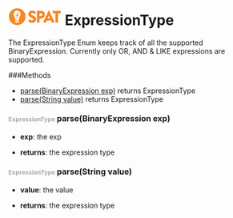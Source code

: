 ![SPAT](spat.jpg) ExpressionType
=====


The ExpressionType Enum keeps track of all the supported BinaryExpression.
Currently only OR, AND & LIKE expressions are supported.




###Methods
- [parse(BinaryExpression exp)](#95763230)  returns ExpressionType
- [parse(String value)](#-1311492622)  returns ExpressionType


#### <span style="font-size:12px;color:#AAAAAA">ExpressionType</span> <a style="font-size:16px;" name="95763230">parse</a><span style="font-size:16px;">(BinaryExpression exp)</span>
- <b>exp</b>: 
        the exp

- <b>returns</b>: the expression type

#### <span style="font-size:12px;color:#AAAAAA">ExpressionType</span> <a style="font-size:16px;" name="-1311492622">parse</a><span style="font-size:16px;">(String value)</span>
- <b>value</b>: 
        the value

- <b>returns</b>: the expression type

